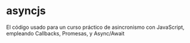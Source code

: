 # asyncjs
El código usado para un curso práctico de asincronismo con JavaScript, empleando Callbacks, Promesas, y Async/Await
